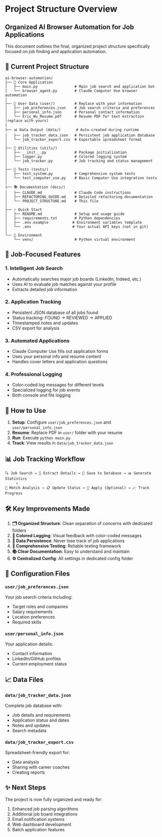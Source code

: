 # Project Structure Overview

## Organized AI Browser Automation for Job Applications

This document outlines the final, organized project structure specifically focused on job finding and application automation.

## 📁 Current Project Structure

```
ai-browser-automation/
├── 🎯 Core Application
│   ├── main.py                 # Main job search and application bot
│   └── browser_agent.py        # Claude Computer Use browser automation
│
├── 👤 User Data (user/)         # Replace with your information
│   ├── job_preferences.json    # Job search criteria and preferences
│   ├── personal_info.json      # Personal contact information
│   └── Eric_Wu_Resume.pdf      # Resume PDF for text extraction (replace with yours)
│
├── 📊 Data Output (data/)       # Auto-created during runtime
│   ├── job_tracker_data.json   # Persistent job application database
│   └── job_tracker_export.csv  # Exportable spreadsheet format
│
├── 🧰 Utilities (utils/)
│   ├── __init__.py             # Package initialization
│   ├── logger.py               # Colored logging system
│   └── job_tracker.py          # Job tracking and status management
│
├── 🧪 Tests (tests/)
│   ├── test_system.py          # Comprehensive system tests
│   └── test_computer_use.py    # Basic Computer Use integration tests
│
├── 📚 Documentation (docs/)
│   ├── CLAUDE.md               # Claude Code instructions
│   ├── REFACTORING_GUIDE.md    # Detailed refactoring documentation
│   └── PROJECT_STRUCTURE.md    # This file
│
├── ⚡ Quick Start
│   ├── README.md               # Setup and usage guide
│   ├── requirements.txt        # Python dependencies
│   ├── .env.example           # Environment variables template
│   └── .env                   # Your actual API keys (not in git)
│
└── 🐍 Environment
    └── venv/                   # Python virtual environment
```

## 🎯 Job-Focused Features

### 1. **Intelligent Job Search**
- Automatically searches major job boards (LinkedIn, Indeed, etc.)
- Uses AI to evaluate job matches against your profile
- Extracts detailed job information

### 2. **Application Tracking**
- Persistent JSON database of all jobs found
- Status tracking: FOUND → REVIEWED → APPLIED
- Timestamped notes and updates
- CSV export for analysis

### 3. **Automated Applications**
- Claude Computer Use fills out application forms
- Uses your personal info and resume content
- Handles cover letters and application questions

### 4. **Professional Logging**
- Color-coded log messages for different levels
- Specialized logging for job events
- Both console and file logging

## 🚀 How to Use

1. **Setup**: Configure `user/job_preferences.json` and `user/personal_info.json`
2. **Resume**: Replace PDF in `user/` folder with your resume
3. **Run**: Execute `python main.py`
4. **Track**: View results in `data/job_tracker_data.json`

## 📊 Job Tracking Workflow

```
🔍 Job Search → 📝 Extract Details → 💾 Save to Database → 📊 Generate Statistics
     ↓
🎯 Match Analysis → 📋 Update Status → 📨 Apply (Optional) → 📈 Track Progress
```

## 🛠️ Key Improvements Made

1. **🗂️ Organized Structure**: Clean separation of concerns with dedicated folders
2. **🎨 Colored Logging**: Visual feedback with color-coded messages
3. **💾 Data Persistence**: Never lose track of job applications
4. **🧪 Comprehensive Testing**: Reliable testing framework
5. **📚 Clear Documentation**: Easy to understand and maintain
6. **⚙️ Centralized Config**: All settings in dedicated config folder

## 🔧 Configuration Files

### `user/job_preferences.json`
Your job search criteria including:
- Target roles and companies
- Salary requirements
- Location preferences
- Required skills

### `user/personal_info.json`
Your application details:
- Contact information
- LinkedIn/GitHub profiles
- Current employment status

## 📈 Data Files

### `data/job_tracker_data.json`
Complete job database with:
- Job details and requirements
- Application status and dates
- Notes and updates
- Search metadata

### `data/job_tracker_export.csv`
Spreadsheet-friendly export for:
- Data analysis
- Sharing with career coaches
- Creating reports

## ✨ Next Steps

The project is now fully organized and ready for:
1. Enhanced job parsing algorithms
2. Additional job board integrations
3. Email notification systems
4. Web dashboard development
5. Batch application features